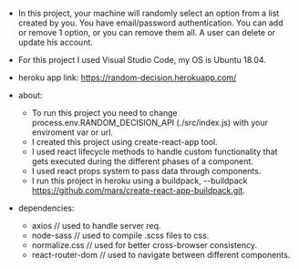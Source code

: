 * In this project, your machine will randomly select an option from a list created by you. You have email/password authentication. You can add or remove 1 option, or you can remove them all. A user can delete or update his account.

* For this project I used Visual Studio Code, my OS is Ubuntu 18.04.
* heroku app link: https://random-decision.herokuapp.com/

* about:
  - To run this project you need to change process.env.RANDOM_DECISION_API (./src/index.js) with your enviroment var or url. 
  - I created this project using create-react-app tool.
  - I used react lifecycle methods to handle custom functionality that gets executed during the different phases of a component.
  - I used react props system to pass data through components.
  - I run this project in heroku using a buildpack, --buildpack https://github.com/mars/create-react-app-buildpack.git.

* dependencies:
  - axios // used to handle server req.
  - node-sass // used to compile .scss files to css.
  - normalize.css // used for better cross-browser consistency.
  - react-router-dom // used to navigate between different components.
